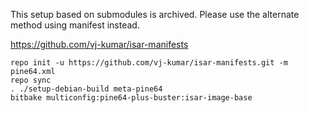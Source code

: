 This setup based on submodules is archived. Please use the alternate method using manifest instead.

https://github.com/vj-kumar/isar-manifests
```
repo init -u https://github.com/vj-kumar/isar-manifests.git -m pine64.xml
repo sync
. ./setup-debian-build meta-pine64 
bitbake multiconfig:pine64-plus-buster:isar-image-base
```
